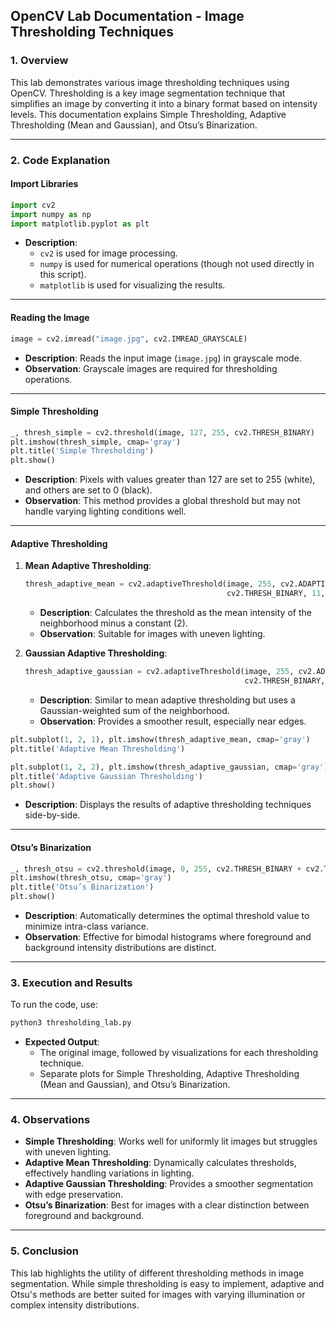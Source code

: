 ## OpenCV Lab Documentation - Image Thresholding Techniques

### 1. **Overview**
This lab demonstrates various image thresholding techniques using OpenCV. Thresholding is a key image segmentation technique that simplifies an image by converting it into a binary format based on intensity levels. This documentation explains Simple Thresholding, Adaptive Thresholding (Mean and Gaussian), and Otsu’s Binarization.

---

### 2. **Code Explanation**

#### Import Libraries
```python
import cv2
import numpy as np
import matplotlib.pyplot as plt
```
- **Description**: 
  - `cv2` is used for image processing.
  - `numpy` is used for numerical operations (though not used directly in this script).
  - `matplotlib` is used for visualizing the results.

---

#### Reading the Image
```python
image = cv2.imread("image.jpg", cv2.IMREAD_GRAYSCALE)
```
- **Description**: Reads the input image (`image.jpg`) in grayscale mode.
- **Observation**: Grayscale images are required for thresholding operations.

---

#### Simple Thresholding
```python
_, thresh_simple = cv2.threshold(image, 127, 255, cv2.THRESH_BINARY)
plt.imshow(thresh_simple, cmap='gray')
plt.title('Simple Thresholding')
plt.show()
```
- **Description**: Pixels with values greater than 127 are set to 255 (white), and others are set to 0 (black).
- **Observation**: This method provides a global threshold but may not handle varying lighting conditions well.

---

#### Adaptive Thresholding
1. **Mean Adaptive Thresholding**:
   ```python
   thresh_adaptive_mean = cv2.adaptiveThreshold(image, 255, cv2.ADAPTIVE_THRESH_MEAN_C,
                                                cv2.THRESH_BINARY, 11, 2)
   ```
   - **Description**: Calculates the threshold as the mean intensity of the neighborhood minus a constant (2).
   - **Observation**: Suitable for images with uneven lighting.

2. **Gaussian Adaptive Thresholding**:
   ```python
   thresh_adaptive_gaussian = cv2.adaptiveThreshold(image, 255, cv2.ADAPTIVE_THRESH_GAUSSIAN_C,
                                                    cv2.THRESH_BINARY, 11, 2)
   ```
   - **Description**: Similar to mean adaptive thresholding but uses a Gaussian-weighted sum of the neighborhood.
   - **Observation**: Provides a smoother result, especially near edges.

```python
plt.subplot(1, 2, 1), plt.imshow(thresh_adaptive_mean, cmap='gray')
plt.title('Adaptive Mean Thresholding')

plt.subplot(1, 2, 2), plt.imshow(thresh_adaptive_gaussian, cmap='gray')
plt.title('Adaptive Gaussian Thresholding')
plt.show()
```
- **Description**: Displays the results of adaptive thresholding techniques side-by-side.

---

#### Otsu’s Binarization
```python
_, thresh_otsu = cv2.threshold(image, 0, 255, cv2.THRESH_BINARY + cv2.THRESH_OTSU)
plt.imshow(thresh_otsu, cmap='gray')
plt.title('Otsu’s Binarization')
plt.show()
```
- **Description**: Automatically determines the optimal threshold value to minimize intra-class variance.
- **Observation**: Effective for bimodal histograms where foreground and background intensity distributions are distinct.

---

### 3. **Execution and Results**

To run the code, use:
```bash
python3 thresholding_lab.py
```
- **Expected Output**:
  - The original image, followed by visualizations for each thresholding technique.
  - Separate plots for Simple Thresholding, Adaptive Thresholding (Mean and Gaussian), and Otsu’s Binarization.

---

### 4. **Observations**
- **Simple Thresholding**: Works well for uniformly lit images but struggles with uneven lighting.
- **Adaptive Mean Thresholding**: Dynamically calculates thresholds, effectively handling variations in lighting.
- **Adaptive Gaussian Thresholding**: Provides a smoother segmentation with edge preservation.
- **Otsu’s Binarization**: Best for images with a clear distinction between foreground and background.

---

### 5. **Conclusion**
This lab highlights the utility of different thresholding methods in image segmentation. While simple thresholding is easy to implement, adaptive and Otsu's methods are better suited for images with varying illumination or complex intensity distributions.

